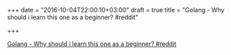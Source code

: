 +++
date = "2016-10-04T22:00:10+03:00"
draft = true
title = "Golang - Why should i learn this one as a beginner?  #reddit"

+++

<p><a href="https://t.co/bUMbwUmU25">Golang - Why should i learn this one as a beginner?  #reddit</a></p>

